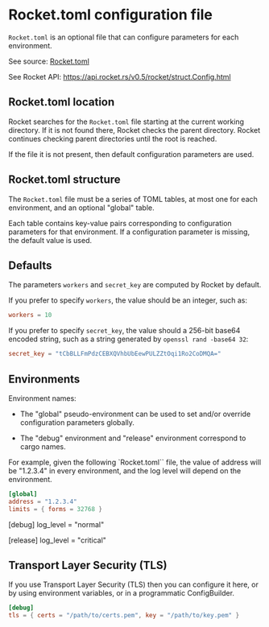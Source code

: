 # Rocket.toml configuration file

`Rocket.toml` is an optional file that can configure parameters for each environment. 

See source: 
[Rocket.toml](../../Rocket.toml)

See Rocket API: 
<https://api.rocket.rs/v0.5/rocket/struct.Config.html>

## Rocket.toml location

Rocket searches for the `Rocket.toml` file starting at the current working
directory. If it is not found there, Rocket checks the parent directory. Rocket
continues checking parent directories until the root is reached.

If the file it is not present, then default configuration parameters are used.


## Rocket.toml structure

The `Rocket.toml` file must be a series of TOML tables, at most one for each
environment, and an optional "global" table. 

Each table contains key-value pairs corresponding to configuration parameters
for that environment. If a configuration parameter is missing, the default
value is used. 


## Defaults

The parameters `workers` and `secret_key` are computed by Rocket by default.

If you prefer to specify `workers`, the value should be an integer, such as:

```toml
workers = 10
```

If you prefer to specify `secret_key`, the value should a 256-bit base64
encoded string, such as a string generated by `openssl rand -base64 32`:

```toml
secret_key = "tCbBLLFmPdzCEBXQVhbUbEewPULZZtOqi1Ro2CoDMQA="
```

## Environments

Environment names:

* The "global" pseudo-environment can be used to set and/or override configuration
parameters globally. 

* The "debug" environment and "release" environment correspond to cargo names.

For example, given the following `Rocket.toml`` file, the value of address will
be "1.2.3.4" in every environment, and the log level will depend on the
environment.

```toml
[global]
address = "1.2.3.4"
limits = { forms = 32768 }
```

[debug]
log_level = "normal"

[release]
log_level = "critical"


## Transport Layer Security (TLS)

If you use Transport Layer Security (TLS) then you can configure it here, or
by using environment variables, or in a programmatic ConfigBuilder.

```toml
[debug]
tls = { certs = "/path/to/certs.pem", key = "/path/to/key.pem" }
```
